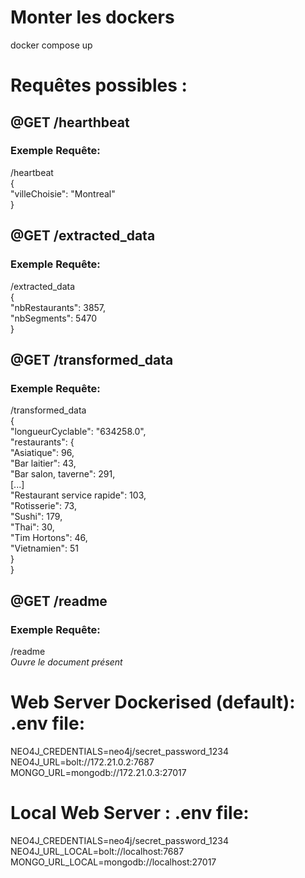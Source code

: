# Monter les dockers

docker compose up

# Requêtes possibles :
## @GET /hearthbeat
### Exemple Requête:
/heartbeat <br />
{<br />
  "villeChoisie": "Montreal"<br />
}

## @GET /extracted_data
### Exemple Requête:
/extracted_data <br />
{<br />
  "nbRestaurants": 3857,<br />
  "nbSegments": 5470<br />
}

## @GET /transformed_data
### Exemple Requête:
/transformed_data <br />
{<br />
  "longueurCyclable": "634258.0",<br />
  "restaurants": {<br />
    "Asiatique": 96,<br />
    "Bar laitier": 43,<br />
    "Bar salon, taverne": 291,<br />
[...]<br />
    "Restaurant service rapide": 103,<br />
    "Rotisserie": 73,<br />
    "Sushi": 179,<br />
    "Thai": 30,<br />
    "Tim Hortons": 46,<br />
    "Vietnamien": 51<br />
  }<br />
}<br />

## @GET /readme
### Exemple Requête:
/readme <br />
*Ouvre le document présent*

# Web Server Dockerised (default): .env file:

NEO4J_CREDENTIALS=neo4j/secret_password_1234
NEO4J_URL=bolt://172.21.0.2:7687
MONGO_URL=mongodb://172.21.0.3:27017

# Local Web Server : .env file:

NEO4J_CREDENTIALS=neo4j/secret_password_1234
NEO4J_URL_LOCAL=bolt://localhost:7687
MONGO_URL_LOCAL=mongodb://localhost:27017

